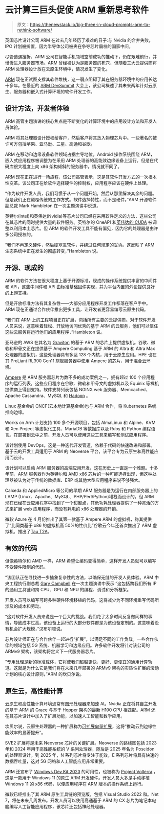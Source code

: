 # 云计算三巨头促使 ARM 重新思考软件

> 原文：<https://thenewstack.io/big-three-in-cloud-prompts-arm-to-rethink-software/>

英国芯片设计公司 ARM 在过去几年经历了艰难的日子:与 Nvidia 的合并失败，IPO 计划被搁置，因为半导体公司被夹在争夺芯片霸权的国家中间。

尽管遭遇挫折，ARM 公司在智能手机领域空前成功的推动下，仍在艰难前行，并慢慢进入服务器市场。ARM 曾经被认为是服务器的死穴，但随着三大云提供商将 ARM 处理器设计放在云原生环境中，情况发生了变化。

[ARM](https://thenewstack.io/arm-server-chips-get-a-boost-with-amperes-altra/) 现在正试图支撑其软件堆栈，这一弱点阻碍了其在服务器环境中的应用长达十多年。在最近的 [ARM DevSummit](https://devsummit.arm.com/flow/arm/devsummit22/home/page/lp/) 大会上，该公司概述了其未来两年针对云原生、服务器和嵌入式计算环境的软件开发工作。

## 设计方法，开发者体验

ARM 高管主题演讲的核心焦点是不断变化的计算环境中的应用设计方法和开发人员体验。

ARM 将其处理器设计授权给客户，然后客户将其放入物理芯片中。一些著名的被许可方包括苹果、亚马逊、三星、高通和谷歌。

ARM 在移动和边缘设备软件领域占据主导地位。Android 操作系统围绕 ARM，嵌入式应用程序被调整为在采用 ARM 处理器的高能效边缘设备上运行。但是在代码库很大程度上向 x86 架构倾斜的服务器中，情况就不同了。

ARM 现在正在进行一场旅程，该公司高管表示，这是其软件开发方式的一次根本性变革。该公司正在给软件选择硬件的控制权，应用程序应该在硬件上处理。

“作为软件开发人员，我们习惯于从一个问题开始，然后从那里解决其余的问题。但是我们正在颠覆传统的工作方式。软件选择特性，而不是硬件，”ARM 开源软件副总裁 Mark Hambleton 在一次主题演讲中说道。

英特尔(Intel)和英伟达(Nvidia)等芯片公司已经在采用软件定义的方法，这些公司在其芯片的同时提供大量的软件服务。英特尔的 OneAPI 和[英伟达的 CUDA](https://thenewstack.io/cuda-12-harnesses-a-nvidias-speedier-gpu-architecture/) 被调整以利用本土芯片。但 ARM 的软件开发工具不能有偏见，因为它的处理器是由许多公司授权的。

“我们不再定义硬件，然后硬塞进软件，并绕过任何规定的妥协。这反映了 ARM 生态系统中正在发生的彻底转变，”Hambleton 说。

## 开源、现成的

ARM 的软件方法在很大程度上基于开源标准，现成的操作系统提供丰富的中间件和 API，这些中间件和 API 由标准基础固件实现，并为平台内置的外设提供良好的上游支持。

但是开放标准方法有其复杂性——大部分应用程序开发工作都落在客户手中。ARM 现在正通过合作伙伴推出更多工具，让开发者更容易编写云原生代码。

“我们在 ARM 上的[工程](https://www.arm.com/solutions/infrastructure/works-on-arm)项目正在扩展，包括所有主要的云提供商。对于软件开发人员来说，这意味着轻松、开放地访问优秀的基于 ARM 的云服务，他们可以信任这些云服务将运行他们的应用程序，”Hambleton 说。

亚马逊的 AWS 在其名为 [Graviton](https://thenewstack.io/aws-pushes-forward-its-custom-chip-efforts-with-graviton3/) 的基于 ARM 的芯片上提供虚拟机。谷歌、微软和甲骨文正在提供基于 Ampere Computing 基于 ARM 的 Altra 和 Altra Max 处理器的虚拟机，这些处理器具有多达 128 个内核，用于云原生应用。HPE 也在其 ProLiant RL300 Gen11 旗舰服务器中使用 Ampere 的芯片，用于混合云环境。

[Ampere](https://thenewstack.io/arm-server-chips-get-a-boost-with-amperes-altra/) 是 ARM 服务器芯片为数不多的成功案例之一，拥有超过 100 个应用程序的运行列表，这些应用程序在谷歌、微软和甲骨文的虚拟机以及 Equinix 等裸机提供商上得到支持。软件支持列表包括 NGINX web 服务器、Memcached、Apache Cassandra、MySQL 和 [Hadoop](https://thenewstack.io/will-kubernetes-sink-the-hadoop-ship/) 。

Linux 基金会的 CNCF(云本地计算基金会)也与 ARM 合作，将 Kubernetes 系统推向边缘。

Works on Arm 计划支持 100 多个开源项目，包括 AlmaLinux 和 Alpine、KVM 和 Xen Project 等虚拟化工具、MariaDB 等数据库以及 Ruby 和 Python 编程语言。在部署到云中之前，开发人员可以使用这些工具来编写和测试应用程序。

该计划使用 DevOps，这是一种迭代开发管道，依赖于代码的快速改进和部署。基于云的开发工具适用于 ARM 的 Neoverse 平台，该平台专为云原生和高性能应用而设计。

该计划可以启动 ARM 服务器的高端应用开发，这在历史上一直是一个难题。十多年前，ARM 服务器作为英特尔和 AMD x86 芯片的一种可能选择出现，但这种处理器被认为对于传统的数据库、ERP 或其他大型应用程序来说不够强大。

Calxeda 和 AppliedMicro 等公司的早期 ARM 服务器是为运行在内部服务器上的 LAMP (Linux、Apache、MySQL、PHP/Perl/Python)堆栈而设计的。但 ARM 现在已经在云应用程序中找到了一个甜蜜点，其低功耗处理器提供了一种灵活的方式来扩展 web 应用程序，而没有耗电的 x86 处理器的开销。

微软 Azure 在 4 月份推出了其第一款基于 Ampere ARM 的虚拟机，称其提供了“比同类基于 x86 的虚拟机高 50%的性价比”谷歌云今年还首次推出了 ARM 虚拟机，推出了[Tau T2A](https://cloud.google.com/blog/products/compute/tau-t2a-is-first-compute-engine-vm-on-an-Arm-chip)。

## 有效的代码

但像英特尔和 AMD 一样，ARM 希望让编码变得简单，这样开发人员就可以编写不受硬件限制的代码。

“该团队正在寻找进一步抽象复杂性的方法，以确保无缝的开发人员体验。ARM 中央工程执行副总裁 [Gary Campbell](https://www.arm.com/company/leadership) 在一次主题演讲中表示:“这包括跨我们所有 IP 的通用工具链和跨 CPU、GPU 和 NPU 的编程、调试和分析框架。

开发人员可以编写可跨多种硬件环境移植的代码，这将减少为不同环境重写代码所涉及的成本和劳动。

“这对软件开发人员来说是一个巨大的挑战。我们花了太多时间反复做同样的事情，导致成本过高。该设备上运行的大部分软件都是为该设备定制的。这意味着没有机会扩大规模，”汉布尔顿说。

芯片设计师正在与合作伙伴一起进行“扩展”，以满足不同的工作负载。一些合作伙伴的领域包括 5G 系统、机器学习和边缘应用。许多软件开发将针对该公司的 ARMv9 架构，该架构将定义下一代服务器芯片。

“专用处理是新的标准载体，它将使我们超越更快、更好、更便宜的通用计算轨道。这就是为什么它是我们将在未来几年部署的 ARMv9 架构的实质性扩展的滚动计划的核心设计原则，”ARM 的坎贝尔说。

## 原生云，高性能计算

云原生和高性能计算环境通常有图形处理器来加速 AI。Nvidia 正在将其自主开发的基于 ARM 的 Grace 与基于 Hopper 架构的最新 H100 GPU 相匹配。ARM 还在其芯片设计中加入了扩展功能，以加速人工智能和数学应用。

坎贝尔说，云原生处理器的一种扩展称为[可扩展向量扩展](https://developer.arm.com/documentation/101726/0400/Learn-about-the-Scalable-Vector-Extension--SVE-/What-is-the-Scalable-Vector-Extension-#:~:text=Scalable%20Vector%20Extension%20(SVE)%20is,developed%20to%20target%20HPC%20workloads.)，这将“推动云到边缘性能效率的显著提升”。

SVE2 扩展将是未来 Neoverse 芯片的关键扩展。Neoverse 的路线图包括 2023 年和 2024 年用于高性能系统的 V 系列处理器，随后是 2025 年名为 Poseidon 的处理器设计。到 2025 年，N 系列芯片将专注于能效，E 系列芯片将具有快速的数据吞吐量，这对 5G 网络和人工智能应用非常重要。

ARM 还宣布了 [Windows Dev Kit 2023](https://learn.microsoft.com/en-us/windows/arm/dev-kit) 的可用性，也被称为 [Project Volterra](https://blogs.windows.com/windowsdeveloper/2022/10/24/available-today-windows-dev-kit-2023-aka-project-volterra/) ，这是一款用于 Windows 11 的原生 ARM 开发硬件。开发人员大多是手动移植 Windows 11 的 x86 代码，以便应用程序在 ARM 版本的操作系统上运行。

微软已经推出了其 ARM 原生工具链的预览版，包括 Visual Studio 2022 和。Net 7，将在未来几周发布。开发人员可以使用高通基于 ARM 的 CX 芯片为笔记本电脑编写人工智能应用程序，该芯片还包括神经处理器。

<svg xmlns:xlink="http://www.w3.org/1999/xlink" viewBox="0 0 68 31" version="1.1"><title>Group</title> <desc>Created with Sketch.</desc></svg>